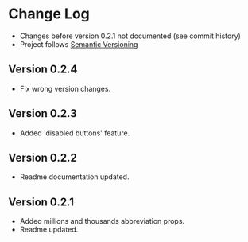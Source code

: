 # Change Log
- Changes before version 0.2.1 not documented (see commit history)
- Project follows [Semantic Versioning](http://semver.org/)

## Version 0.2.4
- Fix wrong version changes.

## Version 0.2.3
- Added 'disabled buttons' feature.

## Version 0.2.2
- Readme documentation updated.

## Version 0.2.1
- Added millions and thousands abbreviation props.
- Readme updated.
